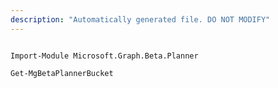 ```yaml
---
description: "Automatically generated file. DO NOT MODIFY"
---
```


```powershellv2

Import-Module Microsoft.Graph.Beta.Planner

Get-MgBetaPlannerBucket

```